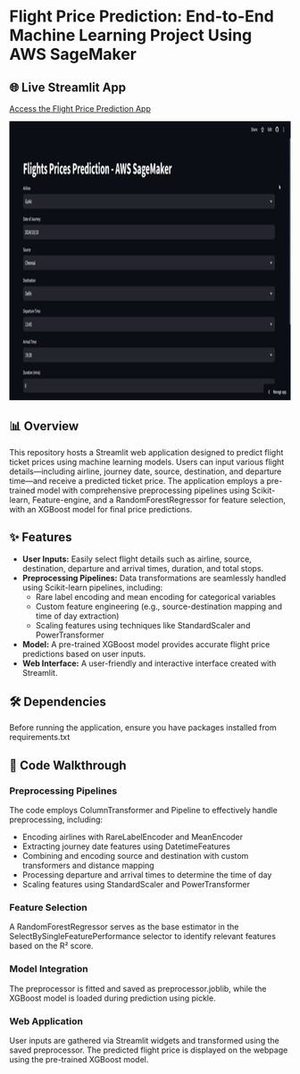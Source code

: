 # Flight Price Prediction: End-to-End Machine Learning Project Using AWS SageMaker

## 🌐 Live Streamlit App
[Access the Flight Price Prediction App](https://flights-price-prediction-app-deployment-orwdbbtjcrxfoxrfbgv8dx.streamlit.app/)

<img src="additional_files/first-ezgif.com-video-to-gif-converter.gif" width="800" height="500" />

## 📊 Overview
This repository hosts a Streamlit web application designed to predict flight ticket prices using machine learning models. Users can input various flight details—including airline, journey date, source, destination, and departure time—and receive a predicted ticket price. The application employs a pre-trained model with comprehensive preprocessing pipelines using Scikit-learn, Feature-engine, and a RandomForestRegressor for feature selection, with an XGBoost model for final price predictions.

## ✨ Features
- **User Inputs:** Easily select flight details such as airline, source, destination, departure and arrival times, duration, and total stops.
- **Preprocessing Pipelines:** Data transformations are seamlessly handled using Scikit-learn pipelines, including:
  - Rare label encoding and mean encoding for categorical variables
  - Custom feature engineering (e.g., source-destination mapping and time of day extraction)
  - Scaling features using techniques like StandardScaler and PowerTransformer
- **Model:** A pre-trained XGBoost model provides accurate flight price predictions based on user inputs.
- **Web Interface:** A user-friendly and interactive interface created with Streamlit.

## 🛠️ Dependencies
Before running the application, ensure you have packages installed from requirements.txt

## 📖 Code Walkthrough
### Preprocessing Pipelines
The code employs ColumnTransformer and Pipeline to effectively handle preprocessing, including:

- Encoding airlines with RareLabelEncoder and MeanEncoder
- Extracting journey date features using DatetimeFeatures
- Combining and encoding source and destination with custom transformers and distance mapping
- Processing departure and arrival times to determine the time of day
- Scaling features using StandardScaler and PowerTransformer
  
### Feature Selection
A RandomForestRegressor serves as the base estimator in the SelectBySingleFeaturePerformance selector to identify relevant features based on the R² score.

### Model Integration
The preprocessor is fitted and saved as preprocessor.joblib, while the XGBoost model is loaded during prediction using pickle.

### Web Application
User inputs are gathered via Streamlit widgets and transformed using the saved preprocessor. The predicted flight price is displayed on the webpage using the pre-trained XGBoost model.
